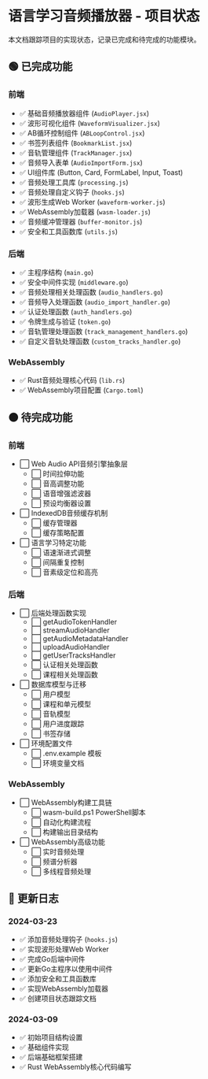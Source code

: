 # 语言学习音频播放器 - 项目状态

本文档跟踪项目的实现状态，记录已完成和待完成的功能模块。

## 🟢 已完成功能

### 前端
- ✅ 基础音频播放器组件 (`AudioPlayer.jsx`)
- ✅ 波形可视化组件 (`WaveformVisualizer.jsx`)
- ✅ AB循环控制组件 (`ABLoopControl.jsx`)
- ✅ 书签列表组件 (`BookmarkList.jsx`)
- ✅ 音轨管理组件 (`TrackManager.jsx`)
- ✅ 音频导入表单 (`AudioImportForm.jsx`)
- ✅ UI组件库 (Button, Card, FormLabel, Input, Toast)
- ✅ 音频处理工具库 (`processing.js`)
- ✅ 音频处理自定义钩子 (`hooks.js`)
- ✅ 波形生成Web Worker (`waveform-worker.js`)
- ✅ WebAssembly加载器 (`wasm-loader.js`)
- ✅ 音频缓冲管理器 (`buffer-monitor.js`)
- ✅ 安全和工具函数库 (`utils.js`)

### 后端
- ✅ 主程序结构 (`main.go`)
- ✅ 安全中间件实现 (`middleware.go`)
- ✅ 音频处理相关处理函数 (`audio_handlers.go`)
- ✅ 音频导入处理函数 (`audio_import_handler.go`)
- ✅ 认证处理函数 (`auth_handlers.go`)
- ✅ 令牌生成与验证 (`token.go`)
- ✅ 音轨管理处理函数 (`track_management_handlers.go`)
- ✅ 自定义音轨处理函数 (`custom_tracks_handler.go`)

### WebAssembly
- ✅ Rust音频处理核心代码 (`lib.rs`)
- ✅ WebAssembly项目配置 (`Cargo.toml`)

## 🟠 待完成功能

### 前端
- ⬜ Web Audio API音频引擎抽象层
  - ⬜ 时间拉伸功能
  - ⬜ 音高调整功能
  - ⬜ 语音增强滤波器
  - ⬜ 预设均衡器设置
- ⬜ IndexedDB音频缓存机制
  - ⬜ 缓存管理器
  - ⬜ 缓存策略配置
- ⬜ 语言学习特定功能
  - ⬜ 语速渐进式调整
  - ⬜ 间隔重复控制
  - ⬜ 音素级定位和高亮

### 后端
- ⬜ 后端处理函数实现
  - ⬜ getAudioTokenHandler
  - ⬜ streamAudioHandler
  - ⬜ getAudioMetadataHandler
  - ⬜ uploadAudioHandler
  - ⬜ getUserTracksHandler
  - ⬜ 认证相关处理函数
  - ⬜ 课程相关处理函数
- ⬜ 数据库模型与迁移
  - ⬜ 用户模型
  - ⬜ 课程和单元模型
  - ⬜ 音轨模型
  - ⬜ 用户进度跟踪
  - ⬜ 书签存储
- ⬜ 环境配置文件
  - ⬜ .env.example 模板
  - ⬜ 环境变量文档

### WebAssembly
- ⬜ WebAssembly构建工具链
  - ⬜ wasm-build.ps1 PowerShell脚本
  - ⬜ 自动化构建流程
  - ⬜ 构建输出目录结构
- ⬜ WebAssembly高级功能
  - ⬜ 实时音频处理
  - ⬜ 频谱分析器
  - ⬜ 多线程音频处理

## 📅 更新日志

### 2024-03-23
- ✅ 添加音频处理钩子 (`hooks.js`)
- ✅ 实现波形处理Web Worker
- ✅ 完成Go后端中间件
- ✅ 更新Go主程序以使用中间件
- ✅ 添加安全和工具函数库
- ✅ 实现WebAssembly加载器
- ✅ 创建项目状态跟踪文档

### 2024-03-09
- ✅ 初始项目结构设置
- ✅ 基础组件实现
- ✅ 后端基础框架搭建
- ✅ Rust WebAssembly核心代码编写 